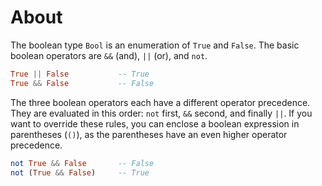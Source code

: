 # About

The boolean type `Bool` is an enumeration of `True` and `False`. The basic boolean operators are `&&` (and), `||` (or), and `not`.

```haskell
True || False           -- True
True && False           -- False
```

The three boolean operators each have a different operator precedence. They are evaluated in this order: `not` first, `&&` second, and finally `||`. If you want to override these rules, you can enclose a boolean expression in parentheses (`()`), as the parentheses have an even higher operator precedence.

```haskell
not True && False       -- False
not (True && False)     -- True
```
